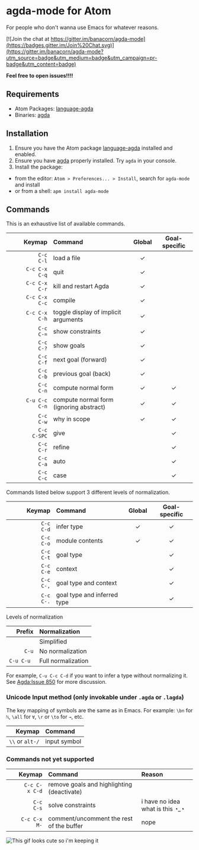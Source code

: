 # agda-mode for Atom

For people who don't wanna use Emacs for whatever reasons.

[![Join the chat at https://gitter.im/banacorn/agda-mode](https://badges.gitter.im/Join%20Chat.svg)](https://gitter.im/banacorn/agda-mode?utm_source=badge&utm_medium=badge&utm_campaign=pr-badge&utm_content=badge)

**Feel free to open issues!!!!**

## Requirements

* Atom Packages: [language-agda](https://atom.io/packages/language-agda)
* Binaries: [agda](http://wiki.portal.chalmers.se/agda/pmwiki.php?n=Main.Download)

## Installation

1. Ensure you have the Atom package [language-agda](https://atom.io/packages/language-agda) installed and enabled.
2. Ensure you have [agda](http://wiki.portal.chalmers.se/agda/pmwiki.php?n=Main.Download) properly installed. Try `agda` in your console.
3. Install the package:
  * from the editor: `Atom > Preferences... > Install`, search for `agda-mode` and install
  * or from a shell: `apm install agda-mode`

## Commands

This is an exhaustive list of available commands.

| Keymap            | Command                                 | Global | Goal-specific |
|------------------:|:----------------------------------------|:------:|:-------------:|
| `    C-c     C-l` | load a file                             |   ✓    |               |
| `    C-c C-x C-q` | quit                                    |   ✓    |               |
| `    C-c C-x C-r` | kill and restart Agda                   |   ✓    |               |
| `    C-c C-x C-c` | compile                                 |   ✓    |               |
| `    C-c C-x C-h` | toggle display of implicit arguments    |   ✓    |               |
| `    C-c     C-=` | show constraints                        |   ✓    |               |
| `    C-c     C-?` | show goals                              |   ✓    |               |
| `    C-c     C-f` | next goal (forward)                     |   ✓    |               |
| `    C-c     C-b` | previous goal (back)                    |   ✓    |               |
| `    C-c     C-n` | compute normal form                     |   ✓    |       ✓       |
| `C-u C-c     C-n` | compute normal form (ignoring abstract) |   ✓    |       ✓       |
| `    C-c     C-w` | why in scope                            |   ✓    |       ✓       |
| `    C-c     C-SPC` | give                                  |        |       ✓       |
| `    C-c     C-r` | refine                                  |        |       ✓       |
| `    C-c     C-a` | auto                                    |        |       ✓       |
| `    C-c     C-c` | case                                    |        |       ✓       |

Commands listed below support 3 different levels of normalization.

| Keymap            | Command                                 | Global | Goal-specific |
|------------------:|:----------------------------------------|:------:|:-------------:|
| `    C-c     C-d` | infer type                              |   ✓    |       ✓       |
| `    C-c     C-o` | module contents                         |   ✓    |       ✓       |
| `    C-c     C-t` | goal type                               |        |       ✓       |
| `    C-c     C-e` | context                                 |        |       ✓       |
| `    C-c     C-,` | goal type and context                   |        |       ✓       |
| `    C-c     C-.` | goal type and inferred type             |        |       ✓       |

Levels of normalization

| Prefix     | Normalization      |
|-----------:|:-------------------|
| `    `     | Simplified         |
| `C-u`      | No normalization   |
| `C-u C-u ` | Full normalization |

For example, `C-u C-c C-d` if you want to infer a type without normalizing it.
See [Agda:Issue 850](https://code.google.com/p/agda/issues/detail?id=850) for more discussion.

### Unicode Input method (only invokable under `.agda` or `.lagda`)

The key mapping of symbols are the same as in Emacs. For example: `\bn` for `ℕ`, `\all` for `∀`, `\r` or `\to` for `→`, etc.

| Keymap            | Command                     |
|------------------:|:----------------------------|
| `\\` or `alt-/`   | input symbol                |

### Commands not yet supported

| Keymap            | Command               | Reason               |
|------------------:|:----------------------|:---------------------|
| `    C-c C-x C-d` | remove goals and highlighting (deactivate) |
| `    C-c     C-s` | solve constraints     | i have no idea what is this ◔_◔ |
| `    C-c C-x M- ` | comment/uncomment the rest of the buffer | nope |

![This gif looks cute so i'm keeping it](https://f.cloud.github.com/assets/69169/2290250/c35d867a-a017-11e3-86be-cd7c5bf3ff9b.gif)
